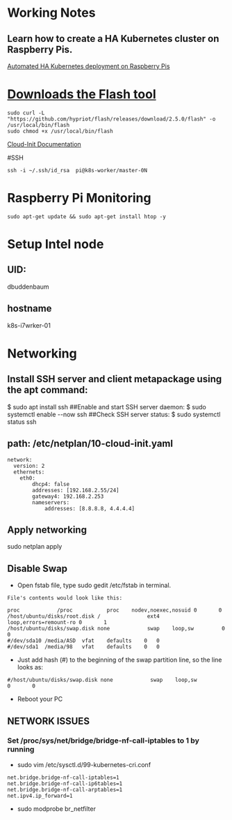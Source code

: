 # Working Notes

## Learn how to create a HA Kubernetes cluster on Raspberry Pis.

[Automated HA Kubernetes deployment on Raspberry Pis](https://itnext.io/automated-ha-kubernetes-deployment-on-raspberry-pis-408f38cd836c)


# [Downloads the Flash tool](https://github.com/raspbernetes/k8s-cluster-installation/tree/master/setup#downloads-the-flash-tool)
```aidl
sudo curl -L "https://github.com/hypriot/flash/releases/download/2.5.0/flash" -o /usr/local/bin/flash
sudo chmod +x /usr/local/bin/flash
```
[Cloud-Init Documentation](https://cloudinit.readthedocs.io/en/20.3/topics/examples.html)

#SSH

```aidl
ssh -i ~/.ssh/id_rsa  pi@k8s-worker/master-0N
```

# Raspberry Pi Monitoring

```aidl
sudo apt-get update && sudo apt-get install htop -y
```

# Setup Intel node

## UID:
dbuddenbaum

## hostname
k8s-i7wrker-01

# Networking

## Install SSH server and client metapackage using the apt command:
$ sudo apt install ssh
##Enable and start SSH server daemon:
$ sudo systemctl enable --now ssh
##Check SSH server status:
$ sudo systemctl status ssh

## path: /etc/netplan/10-cloud-init.yaml

```aidl
network:
  version: 2
  ethernets:
    eth0:
        dhcp4: false
        addresses: [192.168.2.55/24]
        gateway4: 192.168.2.253
        nameservers:
            addresses: [8.8.8.8, 4.4.4.4]
```

## Apply networking

sudo netplan apply

## Disable Swap

* Open fstab file, type sudo gedit /etc/fstab in terminal.

```
File's contents would look like this:

proc            /proc           proc    nodev,noexec,nosuid 0       0
/host/ubuntu/disks/root.disk /               ext4    loop,errors=remount-ro 0       1
/host/ubuntu/disks/swap.disk none            swap    loop,sw         0       0
#/dev/sda10 /media/ASD  vfat    defaults    0   0
#/dev/sda1  /media/98   vfat    defaults    0   0

```

* Just add hash (#) to the beginning of the swap partition line, so the line looks as:

```
#/host/ubuntu/disks/swap.disk none            swap    loop,sw         0       0
```

* Reboot your PC


## NETWORK ISSUES

### Set /proc/sys/net/bridge/bridge-nf-call-iptables to 1 by running


* sudo vim /etc/sysctl.d/99-kubernetes-cri.conf
```aidl
net.bridge.bridge-nf-call-iptables=1
net.bridge.bridge-nf-call-ip6tables=1
net.bridge.bridge-nf-call-arptables=1
net.ipv4.ip_forward=1
```

* sudo modprobe br_netfilter




